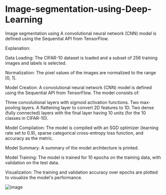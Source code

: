 # Image-segmentation-using-Deep-Learning
Image segmentation using A convolutional neural network (CNN) model is defined using the Sequential API from TensorFlow.


Explanation:

Data Loading: The CIFAR-10 dataset is loaded and a subset of 256 training images and labels is selected.

Normalization: The pixel values of the images are normalized to the range [0, 1].

Model Creation: A convolutional neural network (CNN) model is defined using the Sequential API from TensorFlow.
The model consists of:

Three convolutional layers with sigmoid activation functions.
Two max-pooling layers.
A flattening layer to convert 2D features to 1D.
Two dense (fully connected) layers with the final layer having 10 units (for the 10 classes in CIFAR-10).

Model Compilation: The model is compiled with an SGD optimizer (learning rate set to 0.9), sparse categorical cross-entropy loss function, and accuracy as the metric.

Model Summary: A summary of the model architecture is printed.

Model Training: The model is trained for 10 epochs on the training data, with validation on the test data.

Visualization: The training and validation accuracy over epochs are plotted to visualize the model's performance.

![image](https://github.com/anilkus/Image-segmentation-using-Deep-Learning/assets/16832969/486bd995-4911-4ecb-a1b8-59b47a972725)




